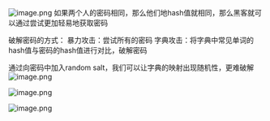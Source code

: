 ![image.png](https://mypictures-1308119878.cos.ap-shanghai.myqcloud.com/Obsidian_notebook/202410011156488.png)
如果两个人的密码相同，那么他们地hash值就相同，那么黑客就可以通过尝试更加轻易地获取密码

破解密码的方式：
暴力攻击：尝试所有的密码
字典攻击：将字典中常见单词的hash值与密码的hash值进行对比，破解密码

通过向密码中加入random salt，我们可以让字典的映射出现随机性，更难破解
![image.png](https://mypictures-1308119878.cos.ap-shanghai.myqcloud.com/Obsidian_notebook/202410011212231.png)

![image.png](https://mypictures-1308119878.cos.ap-shanghai.myqcloud.com/Obsidian_notebook/202410011212891.png)

![image.png](https://mypictures-1308119878.cos.ap-shanghai.myqcloud.com/Obsidian_notebook/202410011214011.png)
